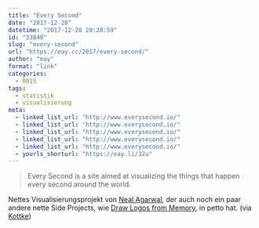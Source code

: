 ```yaml
---
title: "Every Second"
date: "2017-12-28"
datetime: "2017-12-28 20:28:59"
id: "33840"
slug: "every-second"
url: "https://eay.cc/2017/every-second/"
author: "eay"
format: "link"
categories:
  - 0815
tags:
  - statistik
  - visualisierung
meta:
  - linked_list_url: "http://www.everysecond.io/"
  - linked_list_url: "http://www.everysecond.io/"
  - linked_list_url: "http://www.everysecond.io/"
  - linked_list_url: "http://www.everysecond.io/"
  - linked_list_url: "http://www.everysecond.io/"
  - yourls_shorturl: "https://eay.li/32u"
---
```


> Every Second is a site aimed at visualizing the things that happen every second around the world.

Nettes Visualisierungsprojekt von [Neal Agarwal](http://nealagarwal.me/), der auch noch ein paar andere nette Side Projects, wie [Draw Logos from Memory](http://neal.fun/logos-from-memory/), in petto hat. (via [Kottke](https://kottke.org/17/12/visualizing-things-that-happen-every-second-around-the-world))
